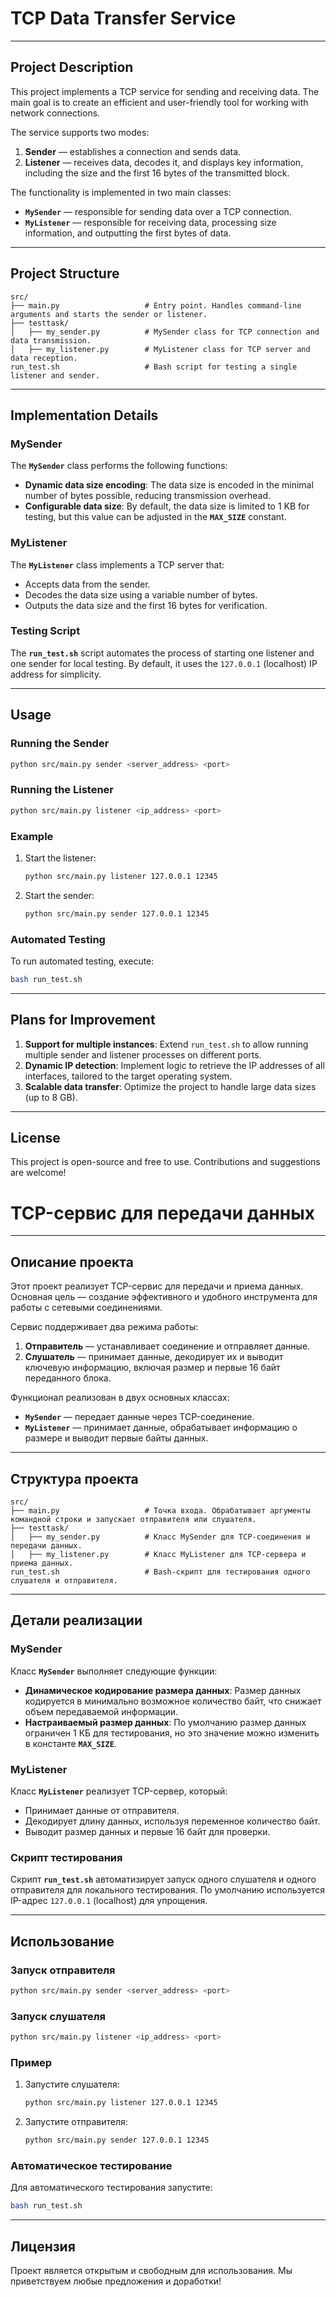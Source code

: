 # TCP Data Transfer Service

---

## Project Description

This project implements a TCP service for sending and receiving data. The main goal is to create an efficient and user-friendly tool for working with network connections.

The service supports two modes:

1. **Sender** — establishes a connection and sends data.
2. **Listener** — receives data, decodes it, and displays key information, including the size and the first 16 bytes of the transmitted block.

The functionality is implemented in two main classes:

- **`MySender`** — responsible for sending data over a TCP connection.
- **`MyListener`** — responsible for receiving data, processing size information, and outputting the first bytes of data.

---

## Project Structure

```plaintext
src/
├── main.py                   # Entry point. Handles command-line arguments and starts the sender or listener.
├── testtask/
│   ├── my_sender.py          # MySender class for TCP connection and data transmission.
│   ├── my_listener.py        # MyListener class for TCP server and data reception.
run_test.sh                   # Bash script for testing a single listener and sender.
```

---

## Implementation Details

### MySender

The **`MySender`** class performs the following functions:

- **Dynamic data size encoding**: The data size is encoded in the minimal number of bytes possible, reducing transmission overhead.
- **Configurable data size**: By default, the data size is limited to 1 KB for testing, but this value can be adjusted in the **`MAX_SIZE`** constant.

### MyListener

The **`MyListener`** class implements a TCP server that:

- Accepts data from the sender.
- Decodes the data size using a variable number of bytes.
- Outputs the data size and the first 16 bytes for verification.

### Testing Script

The **`run_test.sh`** script automates the process of starting one listener and one sender for local testing. By default, it uses the `127.0.0.1` (localhost) IP address for simplicity.

---

## Usage

### Running the Sender

```bash
python src/main.py sender <server_address> <port>
```

### Running the Listener

```bash
python src/main.py listener <ip_address> <port>
```

### Example

1. Start the listener:

   ```bash
   python src/main.py listener 127.0.0.1 12345
   ```

2. Start the sender:

   ```bash
   python src/main.py sender 127.0.0.1 12345
   ```

### Automated Testing

To run automated testing, execute:

```bash
bash run_test.sh
```

---

## Plans for Improvement

1. **Support for multiple instances**: Extend `run_test.sh` to allow running multiple sender and listener processes on different ports.
2. **Dynamic IP detection**: Implement logic to retrieve the IP addresses of all interfaces, tailored to the target operating system.
3. **Scalable data transfer**: Optimize the project to handle large data sizes (up to 8 GB).

---

## License

This project is open-source and free to use. Contributions and suggestions are welcome!


# TCP-сервис для передачи данных

---

## Описание проекта

Этот проект реализует TCP-сервис для передачи и приема данных. Основная цель — создание эффективного и удобного инструмента для работы с сетевыми соединениями. 

Сервис поддерживает два режима работы:

1. **Отправитель** — устанавливает соединение и отправляет данные.
2. **Слушатель** — принимает данные, декодирует их и выводит ключевую информацию, включая размер и первые 16 байт переданного блока.

Функционал реализован в двух основных классах:

- **`MySender`** — передает данные через TCP-соединение.
- **`MyListener`** — принимает данные, обрабатывает информацию о размере и выводит первые байты данных.

---

## Структура проекта

```plaintext
src/
├── main.py                   # Точка входа. Обрабатывает аргументы командной строки и запускает отправителя или слушателя.
├── testtask/
│   ├── my_sender.py          # Класс MySender для TCP-соединения и передачи данных.
│   ├── my_listener.py        # Класс MyListener для TCP-сервера и приема данных.
run_test.sh                   # Bash-скрипт для тестирования одного слушателя и отправителя.
```

---

## Детали реализации

### MySender

Класс **`MySender`** выполняет следующие функции:

- **Динамическое кодирование размера данных**: Размер данных кодируется в минимально возможное количество байт, что снижает объем передаваемой информации.
- **Настраиваемый размер данных**: По умолчанию размер данных ограничен 1 КБ для тестирования, но это значение можно изменить в константе **`MAX_SIZE`**.

### MyListener

Класс **`MyListener`** реализует TCP-сервер, который:

- Принимает данные от отправителя.
- Декодирует длину данных, используя переменное количество байт.
- Выводит размер данных и первые 16 байт для проверки.

### Скрипт тестирования

Скрипт **`run_test.sh`** автоматизирует запуск одного слушателя и одного отправителя для локального тестирования. По умолчанию используется IP-адрес `127.0.0.1` (localhost) для упрощения.

---

## Использование

### Запуск отправителя

```bash
python src/main.py sender <server_address> <port>
```

### Запуск слушателя

```bash
python src/main.py listener <ip_address> <port>
```

### Пример

1. Запустите слушателя:

   ```bash
   python src/main.py listener 127.0.0.1 12345
   ```

2. Запустите отправителя:

   ```bash
   python src/main.py sender 127.0.0.1 12345
   ```

### Автоматическое тестирование

Для автоматического тестирования запустите:

```bash
bash run_test.sh
```

---


## Лицензия

Проект является открытым и свободным для использования. Мы приветствуем любые предложения и доработки!
